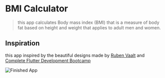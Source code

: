 # BMI Calculator 
>this app calculates Body mass index (BMI) that is a measure of body fat based on height and weight that applies to adult men and women.

## Inspiration
this  app inspired by the beautiful designs made by [Ruben Vaalt](https://dribbble.com/shots/4585382-Simple-BMI-Calculator) and [ Complete Flutter Development Bootcamp](https://www.appbrewery.co/)


![Finished App](https://github.com/londonappbrewery/Images/blob/master/bmi-calc-demo.gif)
